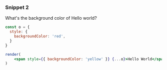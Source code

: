 ### Snippet 2

What's the background color of Hello world?

```jsx
const o = {
  style: {
    backgroundColor: 'red',
  }
}

render(
    <span style={{ backgroundColor: 'yellow' }} {...o}>Hello World</span>
)
```
